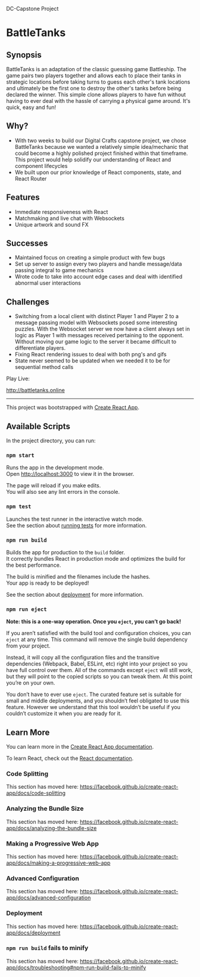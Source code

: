 DC-Capstone Project

# BattleTanks

## Synopsis
BattleTanks is an adaptation of the classic guessing game Battleship.  The game pairs two players together
and allows each to place their tanks in strategic locations before taking turns to guess each other's
tank locations and ultimately be the first one to destroy the other's tanks before being declared the winner.
This simple clone allows players to have fun without having to ever deal with the hassle of 
carrying a physical game around.  It's quick, easy and fun!

## Why?

- With two weeks to build our Digital Crafts capstone project, we chose BattleTanks because we wanted a relatively simple idea/mechanic that could become a highly polished project finished within that timeframe. This project would help solidify our understanding of React and component lifecycles
- We built upon our prior knowledge of React components, state, and React Router 

## Features
- Immediate responsiveness with React
- Matchmaking and live chat with Websockets
- Unique artwork and sound FX

## Successes
- Maintained focus on creating a simple product with few bugs
- Set up server to assign every two players and handle message/data passing integral to game mechanics 
- Wrote code to take into account edge cases and deal with identified abnormal user interactions

## Challenges
- Switching from a local client with distinct Player 1 and Player 2 to a message passing model with Websockets posed some interesting puzzles. With the Websocket server we now have a client always set in logic as Player 1 with messages received pertaining to the opponent. Without moving our game logic to the server it became difficult to differentiate players.
- Fixing React rendering issues to deal with both png's and gifs
- State never seemed to be updated when we needed it to be for sequential method calls



Play Live:

<http://battletanks.online>





******************************************************************************************************************************
This project was bootstrapped with [Create React App](https://github.com/facebook/create-react-app).

## Available Scripts

In the project directory, you can run:

### `npm start`

Runs the app in the development mode.<br>
Open [http://localhost:3000](http://localhost:3000) to view it in the browser.

The page will reload if you make edits.<br>
You will also see any lint errors in the console.

### `npm test`

Launches the test runner in the interactive watch mode.<br>
See the section about [running tests](https://facebook.github.io/create-react-app/docs/running-tests) for more information.

### `npm run build`

Builds the app for production to the `build` folder.<br>
It correctly bundles React in production mode and optimizes the build for the best performance.

The build is minified and the filenames include the hashes.<br>
Your app is ready to be deployed!

See the section about [deployment](https://facebook.github.io/create-react-app/docs/deployment) for more information.

### `npm run eject`

**Note: this is a one-way operation. Once you `eject`, you can’t go back!**

If you aren’t satisfied with the build tool and configuration choices, you can `eject` at any time. This command will remove the single build dependency from your project.

Instead, it will copy all the configuration files and the transitive dependencies (Webpack, Babel, ESLint, etc) right into your project so you have full control over them. All of the commands except `eject` will still work, but they will point to the copied scripts so you can tweak them. At this point you’re on your own.

You don’t have to ever use `eject`. The curated feature set is suitable for small and middle deployments, and you shouldn’t feel obligated to use this feature. However we understand that this tool wouldn’t be useful if you couldn’t customize it when you are ready for it.

## Learn More

You can learn more in the [Create React App documentation](https://facebook.github.io/create-react-app/docs/getting-started).

To learn React, check out the [React documentation](https://reactjs.org/).

### Code Splitting

This section has moved here: https://facebook.github.io/create-react-app/docs/code-splitting

### Analyzing the Bundle Size

This section has moved here: https://facebook.github.io/create-react-app/docs/analyzing-the-bundle-size

### Making a Progressive Web App

This section has moved here: https://facebook.github.io/create-react-app/docs/making-a-progressive-web-app

### Advanced Configuration

This section has moved here: https://facebook.github.io/create-react-app/docs/advanced-configuration

### Deployment

This section has moved here: https://facebook.github.io/create-react-app/docs/deployment

### `npm run build` fails to minify

This section has moved here: https://facebook.github.io/create-react-app/docs/troubleshooting#npm-run-build-fails-to-minify
